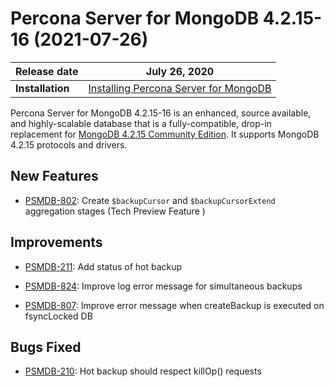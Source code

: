 # Percona Server for MongoDB 4.2.15-16 (2021-07-26)

| Release date | July 26, 2020  |
|------------- | ---------------|
| **Installation** | [Installing Percona Server for MongoDB](../install/index.md)|



Percona Server for MongoDB 4.2.15-16 is an enhanced, source available, and highly-scalable database that is a
fully-compatible, drop-in replacement for [MongoDB 4.2.15 Community Edition](https://docs.mongodb.com/manual/release-notes/4.2/#4.2.15---jul-13--2021).
It supports MongoDB 4.2.15 protocols and drivers.

## New Features


* [PSMDB-802](https://jira.percona.com/browse/PSMDB-802): Create `$backupCursor` and `$backupCursorExtend` aggregation stages (Tech Preview Feature )

## Improvements


* [PSMDB-211](https://jira.percona.com/browse/PSMDB-211): Add status of hot backup


* [PSMDB-824](https://jira.percona.com/browse/PSMDB-824): Improve log error message for simultaneous backups


* [PSMDB-807](https://jira.percona.com/browse/PSMDB-807): Improve error message when createBackup is executed on fsyncLocked DB

## Bugs Fixed


* [PSMDB-210](https://jira.percona.com/browse/PSMDB-210): Hot backup should respect killOp() requests
